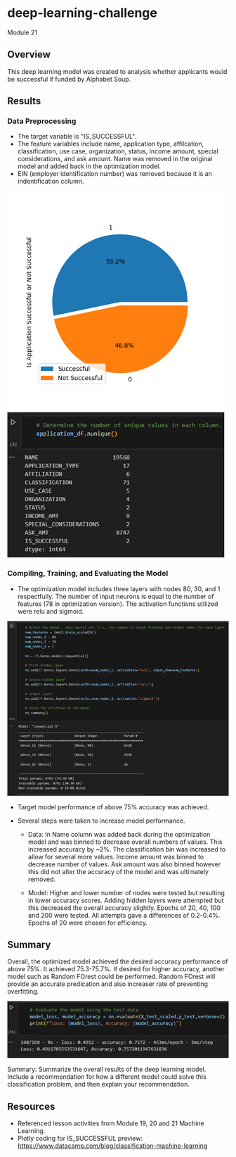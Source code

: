 # deep-learning-challenge
Module 21

## Overview ##
This deep learning model was created to analysis whether applicants would be successful if funded by Alphabet Soup.

## Results ##

### Data Preprocessing ###

* The target variable is "IS_SUCCESSFUL". 
* The feature variables include name, application type, affilcation, classification, use case, organization, status, income amount, special considerations, and ask amount. Name was removed in the original model and added back in the optimization model. 
* EIN (employer identification number) was removed because it is an indentification column.

![Screenshot](Images/opt_success_pie.png) ![Screenshot](Images/opt_values.png)

### Compiling, Training, and Evaluating the Model ###

* The optimization model includes three layers with nodes 80, 30, and 1 respectfully. The number of input neurons is equal to the number of features (78 in optimization version). The activation functions utilized were relu and sigmoid.

![Screenshot](Images/opt_model.png)

* Target model performance of above 75% accuracy was achieved. 

* Several steps were taken to increase model performance.
    * Data: In Name column was added back during the optimization model and was binned to decrease overall numbers of values. This increased accuracy by ~2%. The classification bin was increased to allow for several more values. Income amount was binned to decrease number of values. Ask amount was also binned however this did not alter the accuracy of the model and was ultimately removed.

    * Model: Higher and lower number of nodes were tested but resulting in lower accuracy scores. Adding hidden layers were attempted but this decreased the overall accuracy slightly. Epochs of 20, 40, 100 and 200 were tested. All attempts gave a differences of 0.2-0.4%. Epochs of 20 were chosen for efficiency.

## Summary ##
Overall, the optimized model achieved the desired accuracy performance of above 75%. It achieved 75.3-75.7%. If desired for higher accuracy, another model such as Random FOrest could be performed. Random FOrest will provide an accurate predication and also increaser rate of preventing overfitting.

![Screenshot](Images/opt_results.png)

Summary: Summarize the overall results of the deep learning model. Include a recommendation for how a different model could solve this classification problem, and then explain your recommendation.


## Resources ##
* Referenced lesson activities from Module 19, 20 and 21 Machine Learning.
* Plotly coding for IS_SUCCESSFUL preview: https://www.datacamp.com/blog/classification-machine-learning